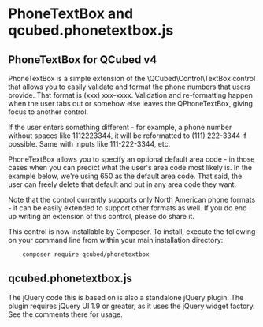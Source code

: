 # PhoneTextBox and qcubed.phonetextbox.js

## PhoneTextBox for QCubed v4
PhoneTextBox is a simple extension of the \QCubed\Control\TextBox control that 
allows you to easily validate and format the phone numbers that users provide. 
That format is (xxx) xxx-xxxx. Validation and re-formatting happen when
the user tabs out or somehow else leaves the QPhoneTextBox, giving focus
to another control.

If the user enters something different - for example, a phone number without 
spaces like 1112223344, it will be reformatted to (111) 222-3344 if possible. 
Same with inputs like 111-222-3344, etc.

PhoneTextBox allows you to specify an optional default area code - in those cases
when you can predict what the user's area code most likely is. In the example below,
we're using 650 as the default area code. That said, the user can freely delete
that default and put in any area code they want.
		
Note that the control currently supports only North American phone formats - 
it can be easily extended to support other formats as well. If you do end up
writing an extension of this control, please do share it.

This control is now installable by Composer. To install, execute the following on your command line
from within your main installation directory:
```
	composer require qcubed/phonetextbox
```    

## qcubed.phonetextbox.js
The jQuery code this is based on is also a standalone jQuery plugin. 
The plugin requires jQuery UI 1.9 or greater, as it uses the jQuery widget factory. See the comments there for usage.
